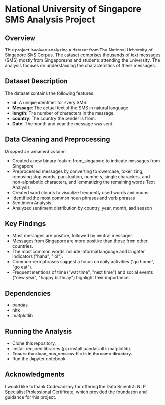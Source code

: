 # National University of Singapore SMS Analysis Project

## Overview
This project involves analyzing a dataset from The National University of Singapore SMS Corpus. The dataset comprises thousands of text messages (SMS) mostly from Singaporeans and students attending the University. The analysis focuses on understanding the characteristics of these messages.

## Dataset Description
The dataset contains the following features:
- **id**: A unique identifier for every SMS.
- **Message**: The actual text of the SMS in natural language.
- **length**: The number of characters in the message.
- **country**: The country the sender is from.
- **Date**: The month and year the message was sent.


## Data Cleaning and Preprocessing
Dropped an unnamed column
- Created a new binary feature from_singapore to indicate messages from Singapore
- Preprocessed messages by converting to lowercase, tokenizing, removing stop words, punctuation, numbers, single characters, and non-alphabetic characters, and lemmatizing the remaining words
Text Analysis
- Created word clouds to visualize frequently used words and nouns
- Identified the most common noun phrases and verb phrases
- Sentiment Analysis
- Analyzed sentiment distribution by country, year, month, and season

## Key Findings

- Most messages are positive, followed by neutral messages.
- Messages from Singapore are more positive than those from other countries.
- The most common words include informal language and laughter indicators ("haha", "lol").
- Common verb phrases suggest a focus on daily activities ("go home", "go eat").
- Frequent mentions of time ("wat time", "next time") and social events ("new year", "happy birthday") highlight their importance.

## Dependencies
- pandas
- nltk
- matplotlib

## Running the Analysis

- Clone this repository.
- Install required libraries (pip install pandas nltk matplotlib).
- Ensure the clean_nus_sms.csv file is in the same directory.
- Run the Jupyter notebook.

## Acknowledgments

I would like to thank Codecademy for offering the Data Scientist: NLP Specialist Professional Certificate, which provided the foundation and guidance for this project.
